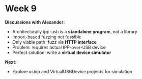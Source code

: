 # Week 9

**Discussions with Alexander:**
- Architecturally ipp-usb is a **standalone program**, not a library
- Import-based fuzzing not feasible
- Only viable path: fuzz via **HTTP interface**
- Problem: requires actual IPP-over-USB device
- Perfect solution: write a **virtual device simulator**

**Next:**
- Explore usbip and VirtualUSBDevice projects for simulation
